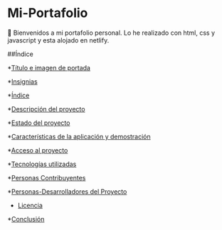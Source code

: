 # Mi-Portafolio
👋 Bienvenidos a mi portafolio personal. Lo he realizado con html, css y javascript y esta alojado en netlify.

##Índice

*[Título e imagen de portada](#Título-e-imagen-de-portada)

*[Insignias](#insignias)

*[Índice](#índice)

*[Descripción del proyecto](#descripción-del-proyecto)

*[Estado del proyecto](#Estado-del-proyecto)

*[Características de la aplicación y demostración](#Características-de-la-aplicación-y-demostración)

*[Acceso al proyecto](#acceso-proyecto)

*[Tecnologías utilizadas](#tecnologías-utilizadas)

*[Personas Contribuyentes](#personas-contribuyentes)

*[Personas-Desarrolladores del Proyecto](#personas-desarrolladores)

* [Licencia](#licencia)

*[Conclusión](#conclusión)
